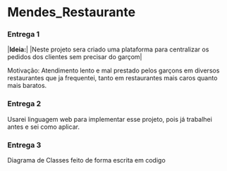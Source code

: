 # Mendes_Restaurante

### Entrega 1

|**Ideia:**| |Neste projeto sera criado uma plataforma para centralizar os pedidos dos clientes sem precisar do garçom|

Motivação: Atendimento lento e mal prestado pelos garçons em diversos restaurantes que ja frequentei, tanto em restaurantes mais caros quanto mais baratos.

### Entrega 2

Usarei linguagem web para implementar esse projeto, pois já trabalhei antes e sei como aplicar.


### Entrega 3

Diagrama de Classes feito de forma escrita em codigo
